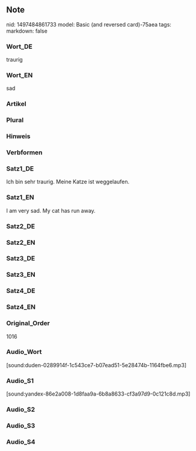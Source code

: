 ## Note
nid: 1497484861733
model: Basic (and reversed card)-75aea
tags: 
markdown: false

### Wort_DE
traurig

### Wort_EN
sad

### Artikel


### Plural


### Hinweis


### Verbformen


### Satz1_DE
Ich bin sehr traurig. Meine Katze ist weggelaufen.

### Satz1_EN
I am very sad. My cat has run away.

### Satz2_DE


### Satz2_EN


### Satz3_DE


### Satz3_EN


### Satz4_DE


### Satz4_EN


### Original_Order
1016

### Audio_Wort
[sound:duden-0289914f-1c543ce7-b07ead51-5e28474b-1164fbe6.mp3]

### Audio_S1
[sound:yandex-86e2a008-1d8faa9a-6b8a8633-cf3a97d9-0c121c8d.mp3]

### Audio_S2


### Audio_S3


### Audio_S4

